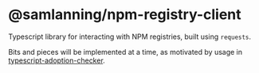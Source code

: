 # @samlanning/npm-registry-client

Typescript library for interacting with NPM registries, built using `requests`.

Bits and pieces will be implemented at a time, as motivated by usage in [typescript-adoption-checker](https://github.com/samlanning/typescript-adoption-checker).
